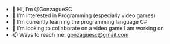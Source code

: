 - 👋 Hi, I’m @GonzagueSC
- 👀 I’m interested in Programming (especially video games)
- 🌱 I’m currently learning the programming language C#
- 💞️ I’m looking to collaborate on a video game I am working on
- 📫 Ways to reach me: gonzaguesc@gmail.com

